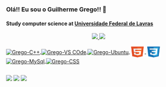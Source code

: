 ### Olá!! Eu sou o Guilherme Grego!! 👋

#### Study computer science at [Universidade Federal de Lavras](https://ufla.br/?msclkid=85d51fe2a7e011ec84421963ad9f1e48)

<div align="center">
  <a href="https://github.com/GregoSX">
  <img height="130em" src="https://github-readme-stats.vercel.app/api?username=gregosx&show_icons=true&theme=dark&include_all_commits=true&count_private=true"/>
  <img height="130em" src="https://github-readme-stats.vercel.app/api/top-langs/?username=gregosx&layout=compact&langs_count=7&theme=dark"/>
</div>
  <div style="display: inline_block"><br>
  <img align="center" alt="Grego-C++" height="30" width="40" src="https://user-images.githubusercontent.com/93603791/161054818-a84bf68b-f561-406e-a511-d9adea2ef047.png">
  <img align="center" alt="Grego-VS COde" height="30" width="40" src="https://user-images.githubusercontent.com/93603791/161054708-952f7ff2-7fee-472f-8df3-c41e19626c63.png">
  <img align="center" alt="Grego-Ubuntu" height="30" width="40" src="https://user-images.githubusercontent.com/93603791/161054584-cb52b387-8c33-4ab9-aad0-d6d778d445fc.png">
  <img align="center" alt="Grego-HTML" height="30" width="40" src="https://raw.githubusercontent.com/devicons/devicon/master/icons/html5/html5-original.svg">
  <img align="center" alt="Grego-CSS" height="30" width="40" src="https://raw.githubusercontent.com/devicons/devicon/master/icons/css3/css3-original.svg">
  <img align="center" alt="Grego-MySql" height="30" width="40" src="https://user-images.githubusercontent.com/93603791/161055375-8de9f165-ed68-4c1e-bc07-c2614e3dd29c.png">
  <img align="center" alt="Grego-CSS" height="30" width="40" src="https://user-images.githubusercontent.com/93603791/161056337-c4790a6c-158e-4e19-8123-9d68ee69726f.png">
</div>
  
 ##
  
</div>
  <a href="https://instagram.com/grego_.guilherme/" target="_blank"><img src="https://img.shields.io/badge/-Instagram-%23E4405F?style=for-the-badge&logo=instagram&logoColor=white" target="_blank"></a>
  <a href = "mailto:guilhermegrego376@gmail.com"><img src="https://img.shields.io/badge/-Gmail-%23333?style=for-the-badge&logo=gmail&logoColor=white" target="_blank"></a>
  <a href="https://www.linkedin.com/in/guilherme-grego01" target="_blank"><img src="https://img.shields.io/badge/-LinkedIn-%230077B5?style=for-the-badge&logo=linkedin&logoColor=white" target="_blank"></a> 
</div>
